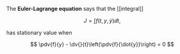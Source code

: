 The **Euler-Lagrange equation** says that the [[integral]]

$$
J = \int f(t, y, \dot{y}) \dd{t},
$$

has stationary value when

$$
\pdv{f}{y} - \dv{}{t}\left(\pdv{f}{\dot{y}}\right) = 0
$$